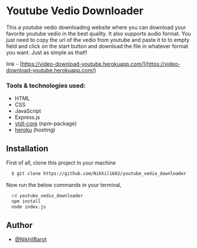 # Youtube Vedio Downloader

This a youtube vedio downloading website where you can download
your favorite youtube vedio in the best quality. It also supports
audio format. You just need to copy the url of the vedio from
youtube and paste it to to empty field and click on the start
button and download the file in whatever format you want.
Just as simple as that!!

link - [https://video-download-youtube.herokuapp.com/](https://video-download-youtube.herokuapp.com/)

### Tools & technologies used:

- HTML
- CSS
- JavaScript
- Express.js
- [ytdl-core](https://github.com/fent/node-ytdl-core#readme) (npm-package)
- [heroku](https://www.heroku.com) (hosting)

## Installation

First of all, clone this project in your machine

```bash
  $ git clone https://github.com/Nikhil1602/youtube_vedio_downloader
```

Now run the below commands in your terminal,

```bash
  cd youtube_vedio_downloader
  npm install
  node index.js
```

## Author

- [@NikhilBarot](https://www.github.com/Nikhil1602)
